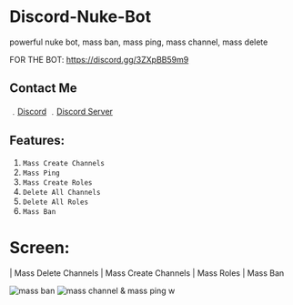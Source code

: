 # Discord-Nuke-Bot
powerful nuke bot, mass ban, mass ping, mass channel, mass delete

FOR THE BOT: https://discord.gg/3ZXpBB59m9

## Contact Me

﹒[Discord](https://discord.com/users/698908402545328128)
﹒[Discord Server](https://discord.gg/3ZXpBB59m9)

## Features:
1. `Mass Create Channels`
2. `Mass Ping`
3. `Mass Create Roles`
4. `Delete All Channels`
5. `Delete All Roles`
6. `Mass Ban`

# Screen: 

| Mass Delete Channels | Mass Create Channels | Mass Roles | Mass Ban

![mass ban](https://media.discordapp.net/attachments/1048652038759796817/1116734070852960349/IMG_2859.png?width=224&height=377)
![mass channel & mass ping](https://media.discordapp.net/attachments/1048652038759796817/1116734324948074546/IMG_2860.png?width=165&height=377)
w
